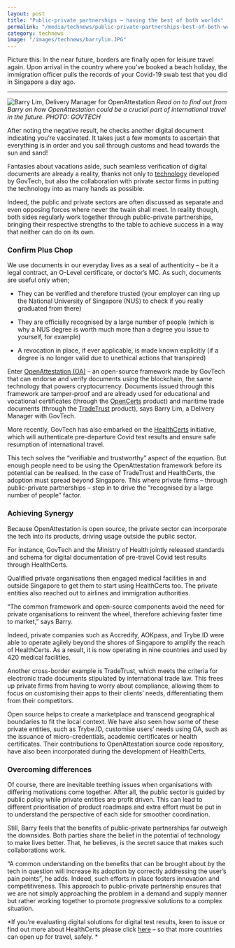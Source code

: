 ```yaml
---
layout: post
title: "Public-private partnerships – having the best of both worlds"
permalink: "/media/technews/public-private-partnerships-best-of-both-worlds"
category: technews
image: "/images/technews/barrylim.JPG"
---
```


Picture this: In the near future, borders are finally open for leisure travel again. Upon arrival in the country where you’ve booked a beach holiday, the immigration officer pulls the records of your Covid-19 swab test that you did in Singapore a day ago. 

---

![Barry Lim, Delivery Manager for OpenAttestation](/images/technews/barrylim.JPG)
*Read on to find out from Barry on how OpenAttestation could be a crucial part of international travel in the future. PHOTO: GOVTECH*

After noting the negative result, he checks another digital document indicating you’re vaccinated. It takes just a few moments to ascertain that everything is in order and you sail through customs and head towards the sun and sand! 

Fantasies about vacations aside, such seamless verification of digital documents are already a reality, thanks not only to [technology](https://www.healthcerts.gov.sg/) developed by GovTech, but also the collaboration with private sector firms in putting the technology into as many hands as possible. 

Indeed, the public and private sectors are often discussed as separate and even opposing forces where never the twain shall meet. In reality though, both sides regularly work together through public-private partnerships, bringing their respective strengths to the table to achieve success in a way that neither can do on its own. 


### **Confirm Plus Chop**

We use documents in our everyday lives as a seal of authenticity – be it a legal contract, an O-Level certificate, or doctor’s MC. As such, documents are useful only when;

- They can be verified and therefore trusted (your employer can ring up the National University of Singapore (NUS) to check if you really graduated from there)

- They are officially recognised by a large number of people (which is why a NUS degree is worth much more than a degree you issue to yourself, for example)

- A revocation in place, if ever applicable, is made known explicitly (if a degree is no longer valid due to unethical actions that transpired) 

Enter [OpenAttestation (OA)](https://www.openattestation.com) – an open-source framework made by GovTech that can endorse and verify documents using the blockchain, the same technology that powers cryptocurrency. Documents issued through this framework are tamper-proof and are already used for educational and vocational certificates (through the [OpenCerts](https://www.opencerts.io) product) and maritime trade documents (through the [TradeTrust](https://www.tradetrust.io) product), says Barry Lim, a Delivery Manager with GovTech.

More recently, GovTech has also embarked on the [HealthCerts](https://www.healthcerts.gov.sg/) initiative, which will authenticate pre-departure Covid test results and ensure safe resumption of international travel. 

This tech solves the “verifiable and trustworthy” aspect of the equation. But enough people need to be using the OpenAttestation framework before its potential can be realised. In the case of TradeTrust and HealthCerts, the adoption must spread beyond Singapore. This where private firms – through public-private partnerships – step in to drive the “recognised by a large number of people” factor. 


### **Achieving Synergy**

Because OpenAttestation is open source, the private sector can incorporate the tech into its products, driving usage outside the public sector. 

For instance, GovTech and the Ministry of Health jointly released standards and schema for digital documentation of pre-travel Covid test results through HealthCerts. 

Qualified private organisations then engaged medical facilities in and outside Singapore to get them to start using HealthCerts too. The private entities also reached out to airlines and immigration authorities. 
 
“The common framework and open-source components avoid the need for private organisations to reinvent the wheel, therefore achieving faster time to market,” says Barry. 

Indeed, private companies such as Accredify, AOKpass, and Trybe.ID were able to operate agilely beyond the shores of Singapore to amplify the reach of HealthCerts. As a result, it is now operating in nine countries and used by 420 medical facilities. 

Another cross-border example is TradeTrust, which meets the criteria for electronic trade documents stipulated by international trade law. This frees up private firms from having to worry about compliance, allowing them to focus on customising their apps to their clients’ needs, differentiating them from their competitors. 

Open source helps to create a marketplace and transcend geographical boundaries to fit the local context. We have also seen how some of these private entities, such as Trybe.ID, customise users’ needs using OA, such as the issuance of micro-credentials, academic certificates or health certificates. Their contributions to OpenAttestation source code repository, have also been incorporated during the development of HealthCerts.


### **Overcoming differences**

Of course, there are inevitable teething issues when organisations with differing motivations come together. After all, the public sector is guided by public policy while private entities are profit driven. This can lead to different prioritisation of product roadmaps and extra effort must be put in to understand the perspective of each side for smoother coordination. 

Still, Barry feels that the benefits of public-private partnerships far outweigh the downsides. Both parties share the belief in the potential of technology to make lives better. That, he believes, is the secret sauce that makes such collaborations work. 

“A common understanding on the benefits that can be brought about by the tech in question will increase its adoption by correctly addressing the user’s pain points”, he adds. 
Indeed, such efforts in place fosters innovation and competitiveness. This approach to public-private partnership ensures that we are not simply approaching the problem in a demand and supply manner but rather working together to promote progressive solutions to a complex situation.

*If you’re evaluating digital solutions for digital test results, keen to issue or find out more about HealthCerts please click [here](https://www.healthcerts.gov.sg/) – so that more countries can open up for travel, safely.
*
